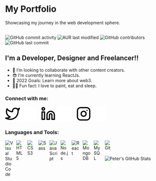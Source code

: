 # My Portfolio
Showcasing my journey in the web development sphere.
<br>
<br>

![GitHub commit activity](https://img.shields.io/github/commit-activity/w/peterxavier01/peter-uadiale?style=for-the-badge)
![AUR last modified](https://img.shields.io/aur/last-modified/google-chrome?style=for-the-badge)
![GitHub contributors](https://img.shields.io/github/contributors/peterxavier01/peter-uadiale?style=for-the-badge)
![GitHub last commit](https://img.shields.io/github/last-commit/peterxavier01/peter-uadiale?style=for-the-badge)

## I'm a Developer, Designer and Freelancer!!

- 👯 I’m looking to collaborate with other content creators.
- 😎 I’m currently learning ReactJs.
- 🏫 2022 Goals: Learn more about web3.
- 👨‍🏭 Fun fact: I love to paint, eat and sleep.

### Connect with me:
[![website](./images/twitter-light.svg)](https://twitter.com/peter_uadiale#gh-light-mode-only)
[![website](./images/twitter-dark.svg)](https://twitter.com/peter_uadiale#gh-dark-mode-only)
&nbsp;&nbsp;
[![website](./images/linkedin-light.svg)](https://www.linkedin.com/in/peter-uadiale-69541a19a/#gh-light-mode-only)
[![website](./images/linkedin-dark.svg)](https://www.linkedin.com/in/peter-uadiale-69541a19a/#gh-dark-mode-only)
&nbsp;&nbsp;
[![website](./images/instagram-light.svg)](https://www.instagram.com/peter_xavier__/#gh-light-mode-only)
[![website](./images/instagram-dark.svg)](https://www.instagram.com/peter_xavier__/#gh-dark-mode-only)
<br />

### Languages and Tools:

<img align="left" alt="Visual Studio Code" width="26px" src="https://cdn.jsdelivr.net/gh/devicons/devicon/icons/vscode/vscode-original.svg" style="padding-right:10px;">
<img align="left" alt="HTML5" width="26px" src="https://cdn.jsdelivr.net/gh/devicons/devicon/icons/html5/html5-original.svg" style="padding-right:10px;" />
<img align="left" alt="CSS3" width="26px" src="https://cdn.jsdelivr.net/gh/devicons/devicon/icons/css3/css3-original.svg" style="padding-right:10px;" />
<img align="left" alt="Sass" width="26px" src="https://cdn.jsdelivr.net/gh/devicons/devicon/icons/sass/sass-original.svg" style="padding-right:10px;" />
<img align="left" alt="JavaScript" width="26px" src="https://cdn.jsdelivr.net/gh/devicons/devicon/icons/javascript/javascript-original.svg" style="padding-right:10px;" />
<img align="left" alt="Node.js" width="26px" src="https://cdn.jsdelivr.net/gh/devicons/devicon/icons/nodejs/nodejs-original.svg" style="padding-right:10px;" />
<img align="left" alt="React" width="26px" src="https://cdn.jsdelivr.net/gh/devicons/devicon/icons/react/react-original.svg" style="padding-right:10px;" />
<img align="left" alt="MongoDB" width="26px" src="https://cdn.jsdelivr.net/gh/devicons/devicon/icons/mongodb/mongodb-original.svg" style="padding-right:10px;" />
<img align="left" alt="MySQL" width="26px" src="https://cdn.jsdelivr.net/gh/devicons/devicon/icons/mysql/mysql-original.svg" style="padding-right:10px;" />
<img align="left" alt="Git" width="26px" src="https://cdn.jsdelivr.net/gh/devicons/devicon/icons/git/git-original.svg" style="padding-right:10px;" />

<br />
<br />
<br />

<img align="left" alt="Peter's GitHub Stats" src="https://github-readme-stats.vercel.app/api?username=peterxavier01&show_icons=true&hide_border=false&title_color=2274A5&icon_color=2274A5&bg_color=1b2125&text_color=ffffff&border_color=0c1a25" />

